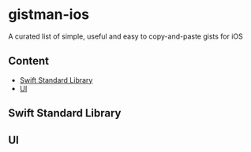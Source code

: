 # gistman-ios
A curated list of simple, useful and easy to copy-and-paste gists for iOS

## Content

- [Swift Standard Library](#swift-standard-library)
- [UI](#ui)


## Swift Standard Library

## UI


